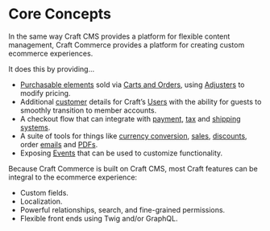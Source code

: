 # Core Concepts

In the same way Craft CMS provides a platform for flexible content management, Craft Commerce provides a platform for creating custom ecommerce experiences.

It does this by providing...

- [Purchasable elements](purchasables.md) sold via [Carts and Orders](orders-carts.md), using [Adjusters](extend/adjusters.md) to modify pricing.
- Additional [customer](customers.md) details for Craft’s [Users](/3.x/users.md) with the ability for guests to smoothly transition to member accounts.
- A checkout flow that can integrate with [payment](payment-gateways.md), [tax](tax.md) and [shipping systems](shipping.md).
- A suite of tools for things like [currency conversion](payment-currencies.md), [sales](sales.md), [discounts](discounts.md), order [emails](emails.md) and [PDFs](pdfs.md).
- Exposing [Events](extend/events.md) that can be used to customize functionality.

Because Craft Commerce is built on Craft CMS, most Craft features can be integral to the ecommerce experience:

- Custom fields.
- Localization.
- Powerful relationships, search, and fine-grained permissions.
- Flexible front ends using Twig and/or GraphQL.
